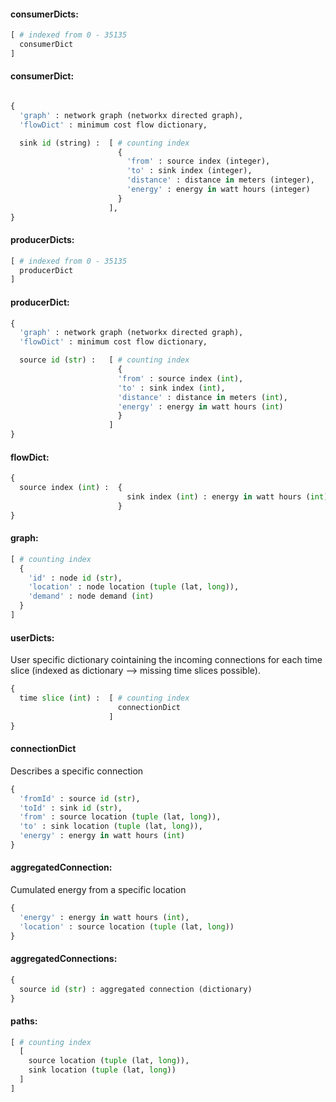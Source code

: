 #### consumerDicts:
```python
[ # indexed from 0 - 35135
  consumerDict
]
```

#### consumerDict:
```python

{
  'graph' : network graph (networkx directed graph),
  'flowDict' : minimum cost flow dictionary,

  sink id (string) :  [ # counting index
                        {
                          'from' : source index (integer),
                          'to' : sink index (integer),
                          'distance' : distance in meters (integer),
                          'energy' : energy in watt hours (integer)
                        }
                      ],
}
```
#### producerDicts:
```python
[ # indexed from 0 - 35135
  producerDict
]
```

#### producerDict:

```python
{
  'graph' : network graph (networkx directed graph),
  'flowDict' : minimum cost flow dictionary,

  source id (str) :   [ # counting index
                        {
                        'from' : source index (int),
                        'to' : sink index (int),
                        'distance' : distance in meters (int),
                        'energy' : energy in watt hours (int)
                        }
                      ]
}
```

#### flowDict:

```python
{
  source index (int) :  {
                          sink index (int) : energy in watt hours (int)
                        }
}
```

#### graph:

```python
[ # counting index
  {
    'id' : node id (str),
    'location' : node location (tuple (lat, long)),
    'demand' : node demand (int)
  }
]
```

#### userDicts:
User specific dictionary cointaining the incoming connections for each time slice (indexed as dictionary --> missing time slices possible).

```python
{
  time slice (int) :  [ # counting index
                        connectionDict
                      ]
}
```


#### connectionDict
Describes a specific connection
```python
{
  'fromId' : source id (str),
  'toId' : sink id (str),
  'from' : source location (tuple (lat, long)),
  'to' : sink location (tuple (lat, long)),
  'energy' : energy in watt hours (int)
}
```

#### aggregatedConnection:
Cumulated energy from a specific location
```python
{
  'energy' : energy in watt hours (int),
  'location' : source location (tuple (lat, long))
}
```

#### aggregatedConnections:

```python
{
  source id (str) : aggregated connection (dictionary)
}
```

#### paths:

```python
[ # counting index
  [
    source location (tuple (lat, long)),
    sink location (tuple (lat, long))
  ]
]
```
